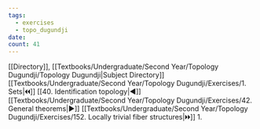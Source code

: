```yaml
---
tags:
  - exercises
  - topo_dugundji
date: 
count: 41
---
```

[[Directory]], [[Textbooks/Undergraduate/Second Year/Topology Dugundji/Topology Dugundji|Subject Directory]]
[[Textbooks/Undergraduate/Second Year/Topology Dugundji/Exercises/1. Sets|🞀🞀]] [[40. Identification topology|◀]] [[Textbooks/Undergraduate/Second Year/Topology Dugundji/Exercises/42. General theorems|▶]] [[Textbooks/Undergraduate/Second Year/Topology Dugundji/Exercises/152. Locally trivial fiber structures|🞂🞂]]
1. 